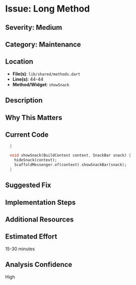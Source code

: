 # Issue: Long Method

## Severity: Medium

## Category: Maintenance

## Location
- **File(s)**: `lib/shared/methods.dart`
- **Line(s)**: 44-44
- **Method/Widget**: `showSnack`

## Description


## Why This Matters


## Current Code
```dart
  }

  void showSnack(BuildContext context, SnackBar snack) {
    hideSnack(context);
    ScaffoldMessenger.of(context).showSnackBar(snack);
  }
```

## Suggested Fix


## Implementation Steps


## Additional Resources


## Estimated Effort
15-30 minutes

## Analysis Confidence
High
